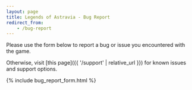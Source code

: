 ```yaml
---
layout: page
title: Legends of Astravia - Bug Report
redirect_from:
    - /bug-report
---
```

Please use the form below to report a bug or issue you encountered with the game.

Otherwise, visit [this page]({{ '/support' | relative_url }}) for known issues and support options.

{% include bug_report_form.html %}